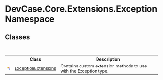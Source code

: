# DevCase.Core.Extensions.Exception Namespace
 




## Classes
&nbsp;<table><tr><th></th><th>Class</th><th>Description</th></tr><tr><td>![Public class](media/pubclass.gif "Public class")</td><td><a href="T_DevCase_Core_Extensions_Exception_ExceptionExtensions">ExceptionExtensions</a></td><td>
Contains custom extension methods to use with the Exception type.</td></tr></table>&nbsp;
